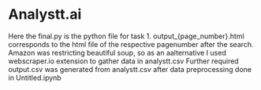 # Analystt.ai


Here the final.py is the python file for task 1. output_{page_number}.html corresponds to the html file of the respective pagenumber after the search.
Amazon was restricting beautiful soup, so as an aalternative I used webscraper.io extension to gather data in analystt.csv
Further required output.csv was generated from analystt.csv after data preprocessing done in Untitled.ipynb

